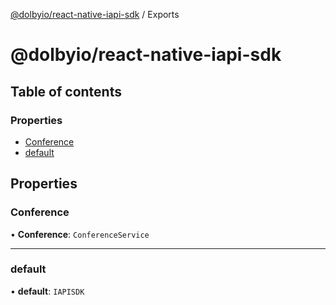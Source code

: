 [@dolbyio/react-native-iapi-sdk](README.md) / Exports

# @dolbyio/react-native-iapi-sdk

## Table of contents

### Properties

- [Conference](modules.md#conference)
- [default](modules.md#default)

## Properties

### Conference

• **Conference**: `ConferenceService`

___

### default

• **default**: `IAPISDK`
